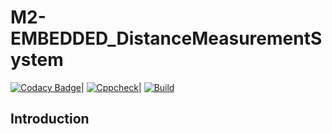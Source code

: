 # M2-EMBEDDED_DistanceMeasurementSystem

[![Codacy Badge](https://app.codacy.com/project/badge/Grade/b19dcede954c42da9623770a634df37b)](https://www.codacy.com/gh/Nirmalrg2898/M2-EMBEDDED_DistanceMeasurementSystem/dashboard?utm_source=github.com&amp;utm_medium=referral&amp;utm_content=Nirmalrg2898/M2-EMBEDDED_DistanceMeasurementSystem&amp;utm_campaign=Badge_Grade)|      [![Cppcheck](https://github.com/Nirmalrg2898/M2-EMBEDDED_DistanceMeasurementSystem/actions/workflows/cppcheck.yml/badge.svg)](https://github.com/Nirmalrg2898/M2-EMBEDDED_DistanceMeasurementSystem/actions/workflows/cppcheck.yml)|     [![Build](https://github.com/Nirmalrg2898/M2-EMBEDDED_DistanceMeasurementSystem/actions/workflows/compile.yml/badge.svg)](https://github.com/Nirmalrg2898/M2-EMBEDDED_DistanceMeasurementSystem/actions/workflows/compile.yml)


## Introduction

